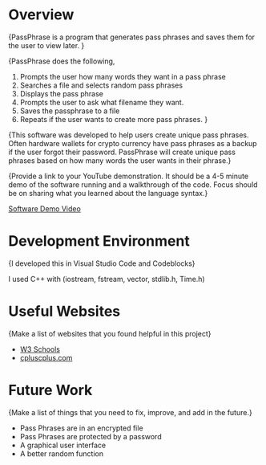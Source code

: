 # Overview

{PassPhrase is a program that generates pass phrases and saves them for the user to view later. }

{PassPhrase does the following, 
1. Prompts the user how many words they want in a pass phrase
2. Searches a file and selects random pass phrases
3. Displays the pass phrase
4. Prompts the user to ask what filename they want.
5. Saves the passphrase to a file
6. Repeats if the user wants to create more pass phrases.
}

{This software was developed to help users create unique pass phrases. Often hardware wallets for crypto currency have pass phrases as a backup if the user forgot their password. PassPhrase will create unique pass phrases based on how many words the user wants in their phrase.}

{Provide a link to your YouTube demonstration.  It should be a 4-5 minute demo of the software running and a walkthrough of the code.  Focus should be on sharing what you learned about the language syntax.}

[Software Demo Video](https://youtu.be/GR01rjbUmFI)

# Development Environment

{I developed this in Visual Studio Code and Codeblocks}

I used C++ with (iostream, fstream, vector, stdlib.h, Time.h)

# Useful Websites

{Make a list of websites that you found helpful in this project}
* [W3 Schools](https://www.w3schools.com/cpp/cpp_class_methods.asp)
* [cpluscplus.com](https://www.cplusplus.com/doc/tutorial/files/)

# Future Work

{Make a list of things that you need to fix, improve, and add in the future.}
* Pass Phrases are in an encrypted file
* Pass Phrases are protected by a password
* A graphical user interface
* A better random function